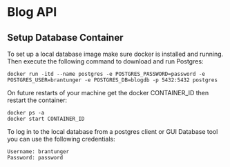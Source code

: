 # Blog API

## Setup Database Container
To set up a local database image make sure docker is installed and running. Then execute the following command to download and run Postgres:

`docker run -itd --name postgres -e POSTGRES_PASSWORD=password -e POSTGRES_USER=brantunger -e POSTGRES_DB=blogdb -p 5432:5432 postgres`

On future restarts of your machine get the docker CONTAINER_ID then restart the container:
```
docker ps -a      
docker start CONTAINER_ID
```

To log in to the local database from a postgres client or GUI Database tool you can use the following credentials:
```
Username: brantunger
Password: password
```